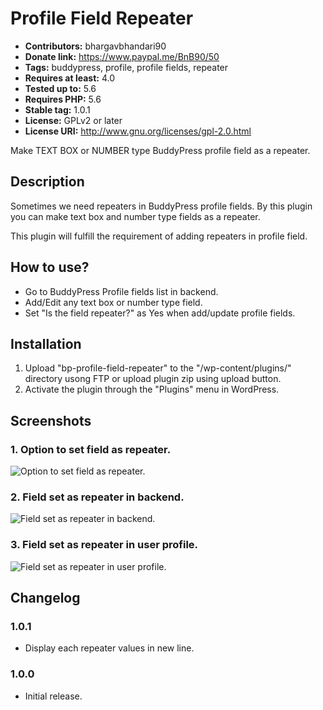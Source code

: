 # Profile Field Repeater #
- **Contributors:** bhargavbhandari90 
- **Donate link:** https://www.paypal.me/BnB90/50 
- **Tags:** buddypress, profile, profile fields, repeater 
- **Requires at least:** 4.0 
- **Tested up to:** 5.6 
- **Requires PHP:** 5.6 
- **Stable tag:** 1.0.1 
- **License:** GPLv2 or later 
- **License URI:** http://www.gnu.org/licenses/gpl-2.0.html 

Make TEXT BOX or NUMBER type BuddyPress profile field as a repeater.

## Description ##

Sometimes we need repeaters in BuddyPress profile fields. By this plugin you can make text box and number type fields as a repeater.

This plugin will fulfill the requirement of adding repeaters in profile field.

## How to use? ##

* Go to BuddyPress Profile fields list in backend.
* Add/Edit any text box or number type field.
* Set "Is the field repeater?" as Yes when add/update profile fields.

## Installation ##
1. Upload "bp-profile-field-repeater" to the "/wp-content/plugins/" directory usong FTP or upload plugin zip using upload button.
2. Activate the plugin through the "Plugins" menu in WordPress.

## Screenshots ##
### 1. Option to set field as repeater. ###
![Option to set field as repeater.](https://user-images.githubusercontent.com/19459637/82126141-50054f00-97c8-11ea-9d00-ed6e96a1f9e9.jpg)

### 2. Field set as repeater in backend. ###
![Field set as repeater in backend.](https://user-images.githubusercontent.com/19459637/82126152-63181f00-97c8-11ea-8160-702d73436699.jpg)

### 3. Field set as repeater in user profile. ###
![Field set as repeater in user profile.](https://user-images.githubusercontent.com/19459637/82126157-6dd2b400-97c8-11ea-8d79-49147551b28c.jpg)

## Changelog ##

### 1.0.1 ###
* Display each repeater values in new line.

### 1.0.0 ###
* Initial release.